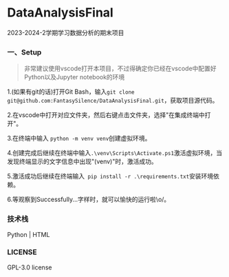# DataAnalysisFinal
2023-2024-2学期学习数据分析的期末项目

### 一、Setup

> 非常建议使用vscode打开本项目，不过得确定你已经在vscode中配置好Python以及Jupyter notebook的环境

1.(如果有git的话)打开Git Bash，输入`git clone git@github.com:FantasySilence/DataAnalysisFinal.git`，获取项目源代码。

2.在vscode中打开对应文件夹，然后右键点击文件夹，选择"在集成终端中打开"。

3.在终端中输入 `python -m venv venv`创建虚拟环境。

4.创建完成后继续在终端中输入`.\venv\Scripts\Activate.ps1`激活虚拟环境，当发现终端显示的文字信息中出现"(venv)"时，激活成功。

5.激活成功后继续在终端输入` pip install -r .\requirements.txt`安装环境依赖。

6.等观察到Successfully...字样时，就可以愉快的运行啦\o/。

### 技术栈

Python | HTML

### LICENSE

GPL-3.0 license